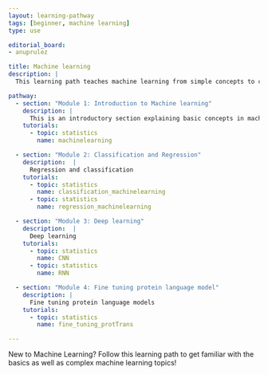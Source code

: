 ```yaml
---
layout: learning-pathway
tags: [beginner, machine learning]
type: use

editorial_board:
- anuprulez

title: Machine learning
description: |
  This learning path teaches machine learning from simple concepts to complex ones. You start with a basic introduction to Machine learning. Then you move to different aspects of supervised machine learning such as classification and regression. Further topics introduce you to deep learning concepts such as convolutional and recurrent neural networks and conclue with fine-tuning a large language like model trained on protein sequences.

pathway:
  - section: "Module 1: Introduction to Machine learning"
    description: |
      This is an introductory section explaining basic concepts in machine learning such as its types and data splitting techniques.
    tutorials:
      - topic: statistics
        name: machinelearning

  - section: "Module 2: Classification and Regression"
    description:  |
      Regression and classification 
    tutorials:
      - topic: statistics
        name: classification_machinelearning
      - topic: statistics
        name: regression_machinelearning

  - section: "Module 3: Deep learning"
    description:  |
      Deep learning
    tutorials:
      - topic: statistics
        name: CNN
      - topic: statistics
        name: RNN

  - section: "Module 4: Fine tuning protein language model"
    description: |
      Fine tuning protein language models
    tutorials:
      - topic: statistics
        name: fine_tuning_protTrans

---
```


New to Machine Learning? Follow this learning path to get familiar with the basics as well as complex machine learning topics!